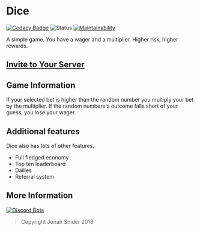 # Dice

[![Codacy Badge](https://api.codacy.com/project/badge/Grade/c687f0ddd3a341d69108257b0ccfd60e)](https://www.codacy.com/app/PizzaFox/dice?utm_source=github.com&utm_medium=referral&utm_content=PizzaFox/dice&utm_campaign=badger)
![Status](https://discordbots.org/api/widget/status/388191157869477888.png) [![Maintainability](https://api.codeclimate.com/v1/badges/9878732c3d7b784ddaa1/maintainability)](https://codeclimate.com/github/PizzaFox/dice/maintainability)

A simple game. You have a wager and a multiplier. Higher risk, higher rewards.

## [Invite to Your Server](https://discord.now.sh/388191157869477888?p3072)

## Game Information

If your selected bet is higher than the random number you multiply your bet by the multiplier.
If the random numbers's outcome falls short of your guess, you lose your wager.

## Additional features

Dice also has lots of other features.

* Full fledged economy
* Top ten leaderboard
* Dailies
* Referral system

## More Information

[![Discord Bots](https://discordbots.org/api/widget/388191157869477888.svg)](https://discordbots.org/bot/388191157869477888)

> Copyright Jonah Snider 2018
